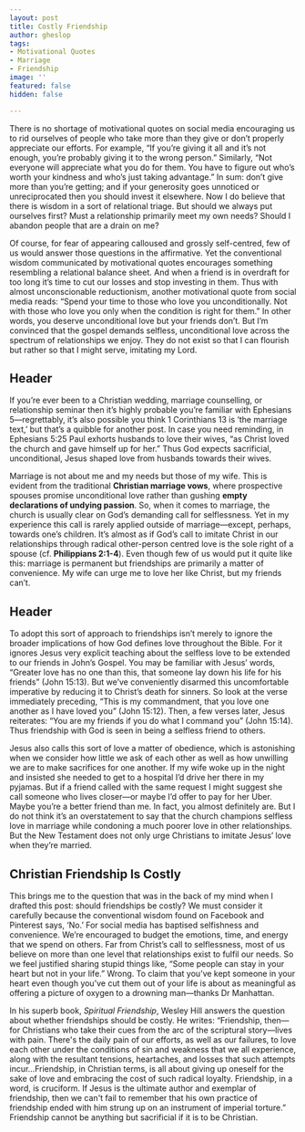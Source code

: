 ```yaml
---
layout: post
title: Costly Friendship
author: gheslop
tags:
- Motivational Quotes
- Marriage
- Friendship
image: ''
featured: false
hidden: false

---
```

There is no shortage of motivational quotes on social media encouraging us to rid ourselves of people who take more than they give or don’t properly appreciate our efforts. For example, “If you’re giving it all and it’s not enough, you’re probably giving it to the wrong person.” Similarly, “Not everyone will appreciate what you do for them. You have to figure out who’s worth your kindness and who’s just taking advantage.” In sum: don’t give more than you’re getting; and if your generosity goes unnoticed or unreciprocated then you should invest it elsewhere. Now I do believe that there is wisdom in a sort of relational triage. But should we always put ourselves first? Must a relationship primarily meet my own needs? Should I abandon people that are a drain on me?

Of course, for fear of appearing calloused and grossly self-centred, few of us would answer those questions in the affirmative. Yet the conventional wisdom communicated by motivational quotes encourages something resembling a relational balance sheet. And when a friend is in overdraft for too long it’s time to cut our losses and stop investing in them. Thus with almost unconscionable reductionism, another motivational quote from social media reads: “Spend your time to those who love you unconditionally. Not with those who love you only when the condition is right for them.” In other words, you deserve unconditional love but your friends don’t. But I’m convinced that the gospel demands selfless, unconditional love across the spectrum of relationships we enjoy. They do not exist so that I can flourish but rather so that I might serve, imitating my Lord.

## Header

If you’re ever been to a Christian wedding, marriage counselling, or relationship seminar then it’s highly probable you’re familiar with Ephesians 5—regrettably, it’s also possible you think 1 Corinthians 13 is ‘the marriage text,’ but that’s a quibble for another post. In case you need reminding, in Ephesians 5:25 Paul exhorts husbands to love their wives, “as Christ loved the church and gave himself up for her.” Thus God expects sacrificial, unconditional, Jesus shaped love from husbands towards their wives.

Marriage is not about me and my needs but those of my wife. This is evident from the traditional **Christian marriage vows**, where prospective spouses promise unconditional love rather than gushing **empty declarations of undying passion**. So, when it comes to marriage, the church is usually clear on God’s demanding call for selflessness. Yet in my experience this call is rarely applied outside of marriage—except, perhaps, towards one’s children. It’s almost as if God’s call to imitate Christ in our relationships through radical other-person centred love is the sole right of a spouse (cf. **Philippians 2:1-4**). Even though few of us would put it quite like this: marriage is permanent but friendships are primarily a matter of convenience. My wife can urge me to love her like Christ, but my friends can’t.

## Header

To adopt this sort of approach to friendships isn’t merely to ignore the broader implications of how God defines love throughout the Bible. For it ignores Jesus very explicit teaching about the selfless love to be extended to our friends in John’s Gospel. You may be familiar with Jesus’ words, “Greater love has no one than this, that someone lay down his life for his friends” (John 15:13). But we’ve conveniently disarmed this uncomfortable imperative by reducing it to Christ’s death for sinners. So look at the verse immediately preceding, “This is my commandment, that you love one another as I have loved you” (John 15:12). Then, a few verses later, Jesus reiterates: “You are my friends if you do what I command you” (John 15:14). Thus friendship with God is seen in being a selfless friend to others.

Jesus also calls this sort of love a matter of obedience, which is astonishing when we consider how little we ask of each other as well as how unwilling we are to make sacrifices for one another. If my wife woke up in the night and insisted she needed to get to a hospital I’d drive her there in my pyjamas. But if a friend called with the same request I might suggest she call someone who lives closer—or maybe I’d offer to pay for her Uber. Maybe you’re a better friend than me. In fact, you almost definitely are. But I do not think it’s an overstatement to say that the church champions selfless love in marriage while condoning a much poorer love in other relationships. But the New Testament does not only urge Christians to imitate Jesus’ love when they’re married.

## Christian Friendship Is Costly

This brings me to the question that was in the back of my mind when I drafted this post: should friendships be costly? We must consider it carefully because the conventional wisdom found on Facebook and Pinterest says, ‘No.’ For social media has baptised selfishness and convenience. We’re encouraged to budget the emotions, time, and energy that we spend on others. Far from Christ’s call to selflessness, most of us believe on more than one level that relationships exist to fulfil our needs. So we feel justified sharing stupid things like, “Some people can stay in your heart but not in your life.” Wrong. To claim that you’ve kept someone in your heart even though you’ve cut them out of your life is about as meaningful as offering a picture of oxygen to a drowning man—thanks Dr Manhattan.

In his superb book, _Spiritual Friendship_, Wesley Hill answers the question about whether friendships should be costly. He writes: “Friendship, then—for Christians who take their cues from the arc of the scriptural story—lives with pain. There's the daily pain of our efforts, as well as our failures, to love each other under the conditions of sin and weakness that we all experience, along with the resultant tensions, heartaches, and losses that such attempts incur…Friendship, in Christian terms, is all about giving up oneself for the sake of love and embracing the cost of such radical loyalty. Friendship, in a word, is cruciform. If Jesus is the ultimate author and exemplar of friendship, then we can't fail to remember that his own practice of friendship ended with him strung up on an instrument of imperial torture.” Friendship cannot be anything but sacrificial if it is to be Christian.